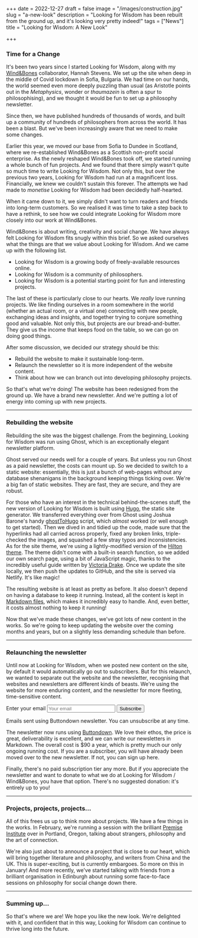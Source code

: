 +++
date = 2022-12-27
draft = false
image = "/images/construction.jpg"
slug = "a-new-look"
description = "Looking for Wisdom has been rebuilt from the ground up, and it's looking very pretty indeed!"
tags = ["News"]
title = "Looking for Wisdom: A New Look"

+++

### Time for a Change

It's been two years since I started Looking for Wisdom, along with my [Wind&Bones](https://www.windandbones.com) collaborator, Hannah Stevens. We set up the site when deep in the middle of Covid lockdown in Sofia, Bulgaria. We had time on our hands, the world seemed even more deeply puzzling than usual (as Aristotle points out in the *Metaphysics*, wonder or *thaumazein* is often a spur to philosophising), and we thought it would be fun to set up a philosophy newsletter.

Since then, we have published hundreds of thousands of words, and built up a community of hundreds of philosophers from across the world. It has been a blast. But we've been increasingly aware that we need to make some changes. 

Earlier this year, we moved our base from Sofia to Dundee in Scotland, where we re-established Wind&Bones as a Scottish non-profit social enterprise. As the newly reshaped Wind&Bones took off, we started running a whole bunch of fun projects. And we found that there simply wasn't quite so much time to write Looking for Wisdom. Not only this, but over the previous two years, Looking for Wisdom had run at a magnificent loss. Financially, we knew we couldn't sustain this forever. The attempts we had made to *monetise* Looking for Wisdom had been decidedly half-hearted.

When it came down to it, we simply didn't want to turn readers and friends into long-term customers. So we realised it was time to take a step back to have a rethink, to see how we could integrate Looking for Wisdom more closely into our work at Wind&Bones.

Wind&Bones is about writing, creativity and social change. We have always felt Looking for Wisdom fits snugly within this brief. So we asked ourselves what the things are that we value about Looking for Wisdom. And we came up with the following list. 

- Looking for Wisdom is a growing body of freely-available resources online. 
- Looking for Wisdom is a community of philosophers. 
- Looking for Wisdom is a potential starting point for fun and interesting projects.

The last of these is particularly close to our hearts. We *really* love running projects. We like finding ourselves in a room somewhere in the world (whether an actual room, or a virtual one) connecting with new people, exchanging ideas and insights, and together trying to conjure something good and valuable. Not only this, but projects are our bread-and-butter. They give us the income that keeps food on the table, so we can go on doing good things.

After some discussion, we decided our strategy should be this:

- Rebuild the website to make it sustainable long-term.
- Relaunch the newsletter so it is more independent of the website content.
- Think about how we can branch out into developing philosophy projects.

So that's what we're doing! The website has been redesigned from the ground up. We have a brand new newsletter. And we're putting a lot of energy into coming up with new projects.

---

### Rebuilding the website
Rebuilding the site was the biggest challenge. From the beginning, Looking for Wisdom was run using Ghost, which is an exceptionally elegant newsletter platform.

Ghost served our needs well for a couple of years. But unless you run Ghost as a paid newsletter, the costs can mount up. So we decided to switch to a static website: essentially, this is just a bunch of web-pages without any database shenanigans in the background keeping things ticking over. We're a big fan of static websites. They are fast, they are secure, and they are robust.

For those who have an interest in the technical behind-the-scenes stuff, the new version of Looking for Wisdom is built using [Hugo](https://gohugo.io/), the static site generator. We transferred everything over from Ghost using Joshua Barone's handy [ghostToHugo](https://github.com/jbarone/ghostToHugo) script, which *almost* worked (or well enough to get started). Then we dived in and tidied up the code, made sure that the hyperlinks had all carried across properly, fixed any broken links, triple-checked the images, and squashed a few stray typos and inconsistencies. As for the site theme, we're using a lightly-modified version of the [Hilton theme](https://themeforest.net/item/hilton-super-simple-portfolio-theme-for-hugo/37588589). The theme didn't come with a built-in search function, so we added our own search page, using a bit of JavaScript magic, thanks to the incredibly useful guide written by [Victoria Drake](https://victoria.dev/blog/add-search-to-hugo-static-sites-with-lunr/). Once we update the site locally, we then push the updates to GitHub, and the site is served via Netlify. It's like magic!

The resulting website is at least as pretty as before. It also doesn't depend on having a database to keep it running. Instead, all the content is kept in [Markdown files](https://en.wikipedia.org/wiki/Markdown), which makes it incredibly easy to handle. And, even better, it costs almost nothing to keep it running!

Now that we've made these changes, we've got lots of new content in the works. So we're going to keep updating the website over the coming months and years, but on a slightly less demanding schedule than before.

---

### Relaunching the newsletter
Until now at Looking for Wisdom, when we posted new content on the site, by default it would automatically go out to subscribers. But for this relaunch, we wanted to separate out the website and the newsletter, recognising that websites and newsletters are different kinds of beasts. We're using the website for more enduring content, and the newsletter for more fleeting, time-sensitive content.

<div class="hero__subscribe">
<form class="subscribe-form validate" action="https://buttondown.email/api/emails/embed-subscribe/lookingforwisdom" method="post" target="popupwindow"  onsubmit="window.open('https://buttondown.email/lookingforwisdom', 'popupwindow')"
              class="embeddable-buttondown-form"
            >
              <label class="screen-reader-text" for="bd-email">Enter your email</label>
              <input class="subscribe-email required email" id="mce-EMAIL" type="email" name="email" id="bd-email" placeholder="Your email"/>
              <input class="button button--primary button--small subscribe-button" id="membedded-subscribe" type="submit" value="Subscribe" />
              <p class="greyout">
                Emails sent using Buttondown newsletter. You can unsubscribe at any time.
              </p>
            </form>
</div>

The newsletter now runs using [Buttondown](https://buttondown.email/). We love their ethos, the price is great, deliverability is excellent, and we can write our newsletters in Markdown. The overall cost is $90 a year, which is pretty much our only ongoing running cost. If you are a subscriber, you will have already been moved over to the new newsletter. If not, you can sign up here.

Finally, there's no paid subscription tier any more. But if you appreciate the newsletter and want to donate to what we do at Looking for Wisdom / Wind&Bones, you have that option. There's no suggested donation: it's entirely up to you!

---

### Projects, projects, projects...
All of this frees us up to think more about projects. We have a few things in the works. In February, we're running a session with the brilliant [Premise Institute](/projects/premise-institute/) over in Portland, Oregon, talking about strangers, philosophy and the art of connection.

We're also just about to announce a project that is close to our heart, which will bring together literature and philosophy, and writers from China and the UK. This is super-exciting, but is currently embargoes. So more on this in January! And more recently, we've started talking with friends from a brilliant organisation in Edinburgh about running some face-to-face sessions on philosophy for social change down there.

---

### Summing up...
So that's where we are! We hope you like the new look. We're delighted with it, and confident that in this way, Looking for Wisdom can continue to thrive long into the future. 

